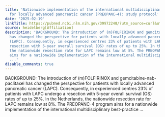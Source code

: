 ```yaml
---
title: 'Nationwide implementation of the international multidisciplinary best-practice
  for locally advanced pancreatic cancer (PREOPANC-4): study protocol'
date: '2025-02-19'
linkTitle: https://pubmed.ncbi.nlm.nih.gov/39972248/?utm_source=curl&utm_medium=rss&utm_campaign=pubmed-2&utm_content=1FakS-2QOkCT8HsMOQP1bCRQ4YzyumYOmxmF0moLsQ3dFB1E9V&fc=20220326224207&ff=20250220170953&v=2.18.0.post9+e462414
source: heidelberg[Affiliation]
description: 'BACKGROUND: The introduction of (m)FOLFIRINOX and gemcitabine-nab-paclitaxel
  has changed the perspective for patients with locally advanced pancreatic cancer
  (LAPC). Consequently, in experienced centres 23% of patients with LAPC undergo a
  resection with 5-year overall survival (OS) rates of up to 25%. In the Netherlands,
  the nationwide resection rate for LAPC remains low at 8%. The PREOPANC-4 program
  aims for a nationwide implementation of the international multidisciplinary best-practice
  ...'
disable_comments: true
---
```

BACKGROUND: The introduction of (m)FOLFIRINOX and gemcitabine-nab-paclitaxel has changed the perspective for patients with locally advanced pancreatic cancer (LAPC). Consequently, in experienced centres 23% of patients with LAPC undergo a resection with 5-year overall survival (OS) rates of up to 25%. In the Netherlands, the nationwide resection rate for LAPC remains low at 8%. The PREOPANC-4 program aims for a nationwide implementation of the international multidisciplinary best-practice ...